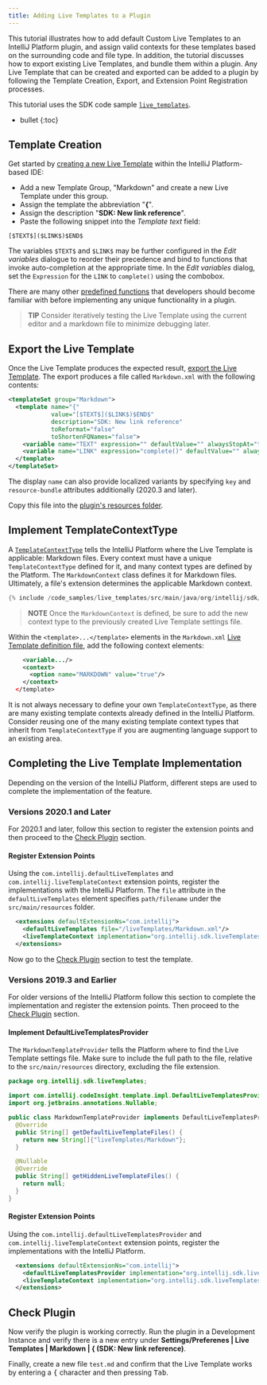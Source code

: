 ```yaml
---
title: Adding Live Templates to a Plugin
---
```

<!-- Copyright 2000-2020 JetBrains s.r.o. and other contributors. Use of this source code is governed by the Apache 2.0 license that can be found in the LICENSE file. -->

This tutorial illustrates how to add default Custom Live Templates to an IntelliJ Platform plugin, and assign valid contexts for these templates based on the surrounding code and file type.
In addition, the tutorial discusses how to export existing Live Templates, and bundle them within a plugin.
Any Live Template that can be created and exported can be added to a plugin by following the Template Creation, Export, and Extension Point Registration processes.

This tutorial uses the SDK code sample [`live_templates`](https://github.com/JetBrains/intellij-sdk-code-samples/tree/master/live_templates).

* bullet
{:toc}

## Template Creation
Get started by [creating a new Live Template](https://www.jetbrains.com/idea/help/creating-and-editing-live-templates.html) within the IntelliJ Platform-based IDE:
* Add a new Template Group, "Markdown" and create a new Live Template under this group.
* Assign the template the abbreviation "**{**".
* Assign the description "**SDK: New link reference**".
* Paste the following snippet into the *Template text* field:

```text
[$TEXT$]($LINK$)$END$
```

The variables `$TEXT$` and `$LINK$` may be further configured in the *Edit variables* dialogue to reorder their precedence and bind to functions that invoke auto-completion at the appropriate time.
In the *Edit variables* dialog, set the `Expression` for the `LINK` to `complete()` using the combobox.

There are many other [predefined functions](https://www.jetbrains.com/idea/help/creating-and-editing-template-variables.html) that developers should become familiar with before implementing any unique functionality in a plugin.

> **TIP** Consider iteratively testing the Live Template using the current editor and a markdown file to minimize debugging later.

## Export the Live Template
Once the Live Template produces the expected result, [export the Live Template](https://www.jetbrains.com/help/idea/sharing-live-templates.html).
The export produces a file called `Markdown.xml` with the following contents:

```xml
<templateSet group="Markdown">
  <template name="{"
            value="[$TEXT$]($LINK$)$END$"
            description="SDK: New link reference"
            toReformat="false"
            toShortenFQNames="false">
    <variable name="TEXT" expression="" defaultValue="" alwaysStopAt="true" />
    <variable name="LINK" expression="complete()" defaultValue="" alwaysStopAt="true" />
  </template>
</templateSet>
```

The display `name` can also provide localized variants by specifying `key` and `resource-bundle` attributes additionally (2020.3 and later).

Copy this file into the [plugin's resources folder](https://github.com/JetBrains/intellij-sdk-code-samples/tree/master/live_templates/src/main/resources/liveTemplates).

## Implement TemplateContextType
A [`TemplateContextType`](upsource:///platform/lang-api/src/com/intellij/codeInsight/template/TemplateContextType.java) tells the IntelliJ Platform where the Live Template is applicable: Markdown files.
Every context must have a unique `TemplateContextType` defined for it, and many context types are defined by the Platform.
The `MarkdownContext` class defines it for Markdown files.
Ultimately, a file's extension determines the applicable Markdown context.

```java
{% include /code_samples/live_templates/src/main/java/org/intellij/sdk/liveTemplates/MarkdownContext.java%}
```

> **NOTE** Once the `MarkdownContext` is defined, be sure to add the new context type to the previously created Live Template settings file.

Within the `<template>...</template>` elements in the `Markdown.xml` [Live Template definition file](#export-the-live-template), add the following context elements:

```xml
    <variable.../>
    <context>
      <option name="MARKDOWN" value="true"/>
    </context>
  </template>
```

It is not always necessary to define your own `TemplateContextType`, as there are many existing template contexts already defined in the IntelliJ Platform.
Consider reusing one of the many existing template context types that inherit from `TemplateContextType` if you are augmenting language support to an existing area.

## Completing the Live Template Implementation
Depending on the version of the IntelliJ Platform, different steps are used to complete the implementation of the feature.

### Versions 2020.1 and Later
For 2020.1 and later, follow this section to register the extension points and then proceed to the [Check Plugin](#check-plugin) section.

#### Register Extension Points
Using the `com.intellij.defaultLiveTemplates` and `com.intellij.liveTemplateContext` extension points, register the implementations with the IntelliJ Platform.
The `file` attribute in the `defaultLiveTemplates` element specifies `path/filename` under the `src/main/resources` folder.

```xml
  <extensions defaultExtensionNs="com.intellij">
    <defaultLiveTemplates file="/liveTemplates/Markdown.xml"/>
    <liveTemplateContext implementation="org.intellij.sdk.liveTemplates.MarkdownContext"/>
  </extensions>
```

Now go to the [Check Plugin](#check-plugin) section to test the template.

### Versions 2019.3 and Earlier
For older versions of the IntelliJ Platform follow this section to complete the implementation and register the extension points.
Then proceed to the [Check Plugin](#check-plugin) section.

#### Implement DefaultLiveTemplatesProvider
The `MarkdownTemplateProvider` tells the Platform where to find the Live Template settings file.
Make sure to include the full path to the file, relative to the `src/main/resources` directory, excluding the file extension.

```java
package org.intellij.sdk.liveTemplates;

import com.intellij.codeInsight.template.impl.DefaultLiveTemplatesProvider;
import org.jetbrains.annotations.Nullable;

public class MarkdownTemplateProvider implements DefaultLiveTemplatesProvider {
  @Override
  public String[] getDefaultLiveTemplateFiles() {
    return new String[]{"liveTemplates/Markdown"};
  }

  @Nullable
  @Override
  public String[] getHiddenLiveTemplateFiles() {
    return null;
  }
}
```

#### Register Extension Points
Using the `com.intellij.defaultLiveTemplatesProvider` and `com.intellij.liveTemplateContext` extension points, register the implementations with the IntelliJ Platform.

```xml
  <extensions defaultExtensionNs="com.intellij">
    <defaultLiveTemplatesProvider implementation="org.intellij.sdk.liveTemplates.MarkdownTemplateProvider"/>
    <liveTemplateContext implementation="org.intellij.sdk.liveTemplates.MarkdownContext"/>
  </extensions>
```

## Check Plugin
Now verify the plugin is working correctly.
Run the plugin in a Development Instance and verify there is a new entry under **Settings/Preferenes \| Live Templates \| Markdown \| \{ (SDK: New link reference)**.

Finally, create a new file `test.md` and confirm that the Live Template works by entering a <kbd>{</kbd> character and then pressing <kbd>Tab</kbd>.
